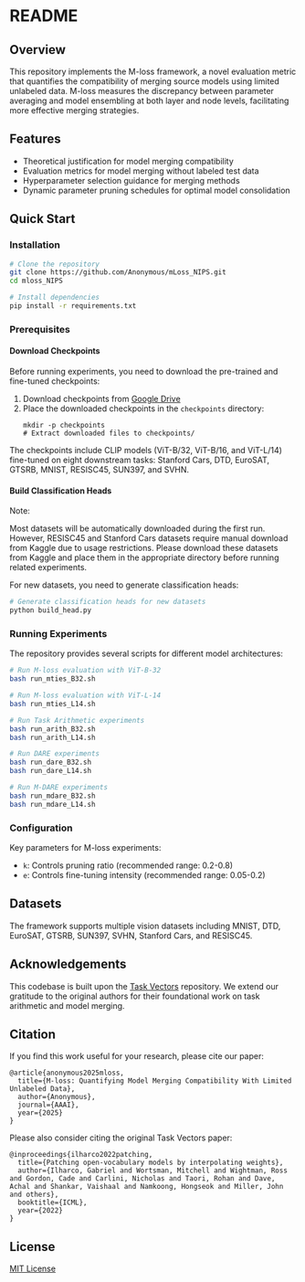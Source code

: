 # README

## Overview

This repository implements the M-loss framework, a novel evaluation metric that quantifies the compatibility of merging source models using limited unlabeled data. M-loss measures the discrepancy between parameter averaging and model ensembling at both layer and node levels, facilitating more effective merging strategies.

## Features

- Theoretical justification for model merging compatibility
- Evaluation metrics for model merging without labeled test data
- Hyperparameter selection guidance for merging methods
- Dynamic parameter pruning schedules for optimal model consolidation

## Quick Start

### Installation

```bash
# Clone the repository
git clone https://github.com/Anonymous/mLoss_NIPS.git
cd mloss_NIPS

# Install dependencies
pip install -r requirements.txt
```

### Prerequisites

#### Download Checkpoints

Before running experiments, you need to download the pre-trained and fine-tuned checkpoints:

1. Download checkpoints from [Google Drive](https://drive.google.com/drive/folders/1u_Tva6x0p6oxu5Eo0ZZsf-520Cc_3MKw?usp=share_link)
2. Place the downloaded checkpoints in the `checkpoints` directory:
   ```
   mkdir -p checkpoints
   # Extract downloaded files to checkpoints/
   ```

The checkpoints include CLIP models (ViT-B/32, ViT-B/16, and ViT-L/14) fine-tuned on eight downstream tasks: Stanford Cars, DTD, EuroSAT, GTSRB, MNIST, RESISC45, SUN397, and SVHN.

#### Build Classification Heads
Note:

Most datasets will be automatically downloaded during the first run. However, RESISC45 and Stanford Cars datasets require manual download from Kaggle due to usage restrictions. Please download these datasets from Kaggle and place them in the appropriate directory before running related experiments.

For new datasets, you need to generate classification heads:

```bash
# Generate classification heads for new datasets
python build_head.py 
```

### Running Experiments

The repository provides several scripts for different model architectures:

```bash
# Run M-loss evaluation with ViT-B-32
bash run_mties_B32.sh

# Run M-loss evaluation with ViT-L-14
bash run_mties_L14.sh

# Run Task Arithmetic experiments
bash run_arith_B32.sh
bash run_arith_L14.sh

# Run DARE experiments
bash run_dare_B32.sh
bash run_dare_L14.sh

# Run M-DARE experiments
bash run_mdare_B32.sh
bash run_mdare_L14.sh
```

### Configuration

Key parameters for M-loss experiments:
- `k`: Controls pruning ratio (recommended range: 0.2-0.8)
- `e`: Controls fine-tuning intensity (recommended range: 0.05-0.2)

## Datasets

The framework supports multiple vision datasets including MNIST, DTD, EuroSAT, GTSRB, SUN397, SVHN, Stanford Cars, and RESISC45.

## Acknowledgements

This codebase is built upon the [Task Vectors](https://github.com/mlfoundations/task_vectors) repository. We extend our gratitude to the original authors for their foundational work on task arithmetic and model merging.

## Citation

If you find this work useful for your research, please cite our paper:

```
@article{anonymous2025mloss,
  title={M-loss: Quantifying Model Merging Compatibility With Limited Unlabeled Data},
  author={Anonymous},
  journal={AAAI},
  year={2025}
}
```

Please also consider citing the original Task Vectors paper:

```
@inproceedings{ilharco2022patching,
  title={Patching open-vocabulary models by interpolating weights},
  author={Ilharco, Gabriel and Wortsman, Mitchell and Wightman, Ross and Gordon, Cade and Carlini, Nicholas and Taori, Rohan and Dave, Achal and Shankar, Vaishaal and Namkoong, Hongseok and Miller, John and others},
  booktitle={ICML},
  year={2022}
}
```

## License

[MIT License](LICENSE)
